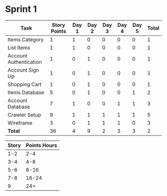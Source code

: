 # Sprint 1

Task|Story Points|Day 1|Day 2|Day 3|Day 4|Day 5|Total
---|---|---|---|---|---|---|---
Items Category|1|1|0|0|0|0|1
List Items|1|1|0|0|0|0|1
Account Authentication|1|0|1|0|0|0|1
Account Sign Up|1|0|1|0|0|0|1
Shopping Cart|1|0|1|0|0|0|1
Items Database|5|0|1|0|0|1|2
Account Database|7|1|0|0|1|1|3
Crawler Setup|9|1|1|1|1|1|5
Wireframe|3|0|1|1|1|0|3
**Total**|36|4|9|2|3|3|2|1

Story|Points Hours
---|---
1-2|2-4
3-4|4-8
5-6|8-16
7-8|16-24
9|24+
